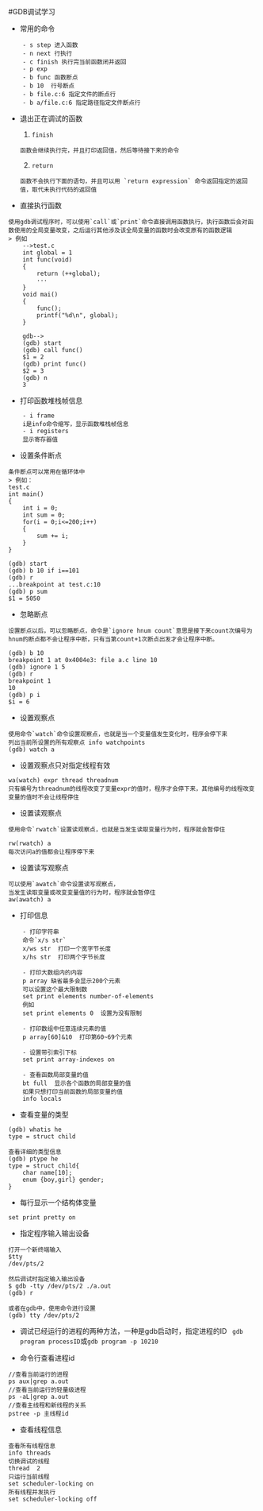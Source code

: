 #GDB调试学习

- 常用的命令
```
    - s step 进入函数
    - n next 行执行
    - c finish 执行完当前函数闭并返回
    - p exp 
    - b func 函数断点
    - b 10  行号断点
    - b file.c:6 指定文件的断点行
    - b a/file.c:6 指定路径指定文件断点行
```


- 退出正在调试的函数
   
   1. `finish`
    ```
    函数会继续执行完，并且打印返回值，然后等待接下来的命令
    ```
   2. `return`
   ```
   函数不会执行下面的语句，并且可以用 `return expression` 命令返回指定的返回值，取代未执行代码的返回值
   ```

- 直接执行函数
  
```
使用gdb调试程序时，可以使用`call`或`print`命令直接调用函数执行，执行函数后会对函数使用的全局变量改变，之后运行其他涉及该全局变量的函数时会改变原有的函数逻辑
> 例如
    -->test.c
    int global = 1
    int func(void)
    {
        return (++global);
        ···
    }
    void mai()
    {
        func();
        printf("%d\n", global);
    }

    gdb-->
    (gdb) start
    (gdb) call func()
    $1 = 2
    (gdb) print func()
    $2 = 3
    (gdb) n
    3
```

- 打印函数堆栈帧信息

```
    - i frame
    i是info命令缩写，显示函数堆栈帧信息
    - i registers
    显示寄存器值

```

- 设置条件断点

```
条件断点可以常用在循环体中
> 例如：
test.c
int main()
{
    int i = 0;
    int sum = 0;
    for(i = 0;i<=200;i++)
    {
        sum += i;
    }
}

(gdb) start
(gdb) b 10 if i==101
(gdb) r
...breakpoint at test.c:10
(gdb) p sum
$1 = 5050
```

- 忽略断点
  
```
设置断点以后，可以忽略断点，命令是`ignore hnum count`意思是接下来count次编号为hnum的断点都不会让程序中断，只有当第count+1次断点出发才会让程序中断。

(gdb) b 10 
breakpoint 1 at 0x4004e3: file a.c line 10
(gdb) ignore 1 5
(gdb) r
breakpoint 1
10
(gdb) p i
$i = 6

```


- 设置观察点
```
使用命令`watch`命令设置观察点，也就是当一个变量值发生变化时，程序会停下来
列出当前所设置的所有观察点 info watchpoints
(gdb) watch a
```

- 设置观察点只对指定线程有效

```
wa(watch) expr thread threadnum
只有编号为threadnum的线程改变了变量expr的值时，程序才会停下来，其他编号的线程改变变量的值时不会让线程停住

```


- 设置读观察点

```
使用命令`rwatch`设置读观察点，也就是当发生读取变量行为时，程序就会暂停住

rw(rwatch) a
每次访问a的值都会让程序停下来
```

- 设置读写观察点
```
可以使用`awatch`命令设置读写观察点，
当发生读取变量或改变变量值的行为时，程序就会暂停住
aw(awatch) a
```

- 打印信息
```
    - 打印字符串
    命令`x/s str`
    x/ws str  打印一个宽字节长度
    x/hs str  打印两个字节长度

    - 打印大数组内的内容
    p array 缺省最多会显示200个元素
    可以设置这个最大限制数
    set print elements number-of-elements
    例如
    set print elements 0  设置为没有限制

    - 打印数组中任意连续元素的值
    p array[60]&10  打印第60~69个元素

    - 设置带引索引下标
    set print array-indexes on

    - 查看函数局部变量的值
    bt full  显示各个函数的局部变量的值
    如果只想打印当前函数的局部变量的值
    info locals
```

- 查看变量的类型
```
(gdb) whatis he
type = struct child

查看详细的类型信息
(gdb) ptype he
type = struct child{
	char name[10];
	enum {boy,girl} gender;
}
```

- 每行显示一个结构体变量
```
set print pretty on
```

- 指定程序输入输出设备
```
打开一个新终端输入
$tty
/dev/pts/2

然后调试时指定输入输出设备
$ gdb -tty /dev/pts/2 ./a.out
(gdb) r

或者在gdb中，使用命令进行设置
(gdb) tty /dev/pts/2
```

- 调试已经运行的进程的两种方法，一种是gdb启动时，指定进程的ID
` gdb program processID`或`gdb program -p 10210`

- 命令行查看进程id
```
//查看当前运行的进程
ps aux|grep a.out
//查看当前运行的轻量级进程
ps -aL|grep a.out
//查看主线程和新线程的关系
pstree -p 主线程id
```

- 查看线程信息
```
查看所有线程信息
info threads
切换调试的线程
thread  2
只运行当前线程
set scheduler-locking on
所有线程并发执行
set scheduler-locking off
```

